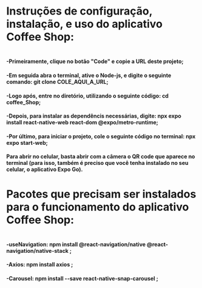 <h1>Instruções de configuração, instalação, e uso do aplicativo Coffee Shop: <h1>
<h4>-Primeiramente, clique no botão "Code" e copie a URL deste projeto; <br></h4>
<h4>-Em seguida abra o terminal, ative o Node-js, e digite o seguinte comando: git clone COLE_AQUI_A_URL;  <br></h4>
<h4>-Logo após, entre no diretório, utilizando o seguinte código: cd coffee_Shop;  <br></h4>
<h4>-Depois, para instalar as dependêncis necessárias, digite: npx expo install react-native-web react-dom @expo/metro-runtime;  <br></h4>
<h4>-Por último, para iniciar o projeto, cole o seguinte código no terminal: npx expo start-web;  <br></h4>
<h4>Para abrir no celular, basta abrir com a câmera o QR code que aparece no terminal (para isso, também é preciso que você tenha instalado no seu celular, o aplicativo Expo Go).  <br></h4>

<h1>Pacotes que precisam ser instalados para o funcionamento do aplicativo Coffee Shop:<h1>
  
<h4>-useNavigation: npm install @react-navigation/native @react-navigation/native-stack ; <br></h4>
<h4>-Axios: npm install axios ; <br></h4>
<h4>-Carousel: npm install --save react-native-snap-carousel ; <br></h4>
